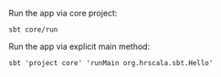 Run the app via core project:

    sbt core/run
	
Run the app via explicit main method:

    sbt 'project core' 'runMain org.hrscala.sbt.Hello'
